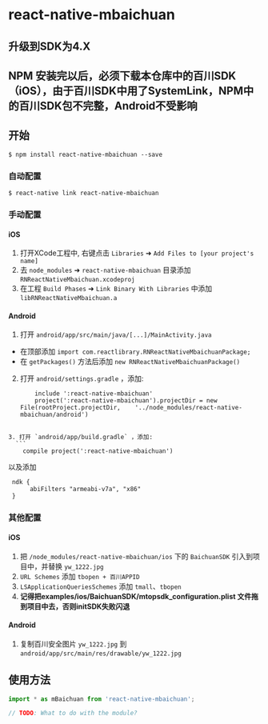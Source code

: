
# react-native-mbaichuan

## 升级到SDK为4.X

## NPM 安装完以后，必须下载本仓库中的百川SDK（iOS），由于百川SDK中用了SystemLink，NPM中的百川SDK包不完整，Android不受影响

## 开始

`$ npm install react-native-mbaichuan --save`

### 自动配置

`$ react-native link react-native-mbaichuan`

### 手动配置


#### iOS

1. 打开XCode工程中, 右键点击 `Libraries` ➜ `Add Files to [your project's name]`
2. 去 `node_modules` ➜ `react-native-mbaichuan` 目录添加 `RNReactNativeMbaichuan.xcodeproj`
3. 在工程 `Build Phases` ➜ `Link Binary With Libraries` 中添加 `libRNReactNativeMbaichuan.a`

#### Android

1. 打开 `android/app/src/main/java/[...]/MainActivity.java`
  - 在顶部添加 `import com.reactlibrary.RNReactNativeMbaichuanPackage;`
  - 在 `getPackages()` 方法后添加 `new RNReactNativeMbaichuanPackage()`
  
2. 打开 `android/settings.gradle` ，添加:
  	```
    	include ':react-native-mbaichuan'
    	project(':react-native-mbaichuan').projectDir = new File(rootProject.projectDir, 	'../node_modules/react-native-mbaichuan/android')
  ```
  
3. 打开 `android/app/build.gradle` ，添加:
  	```
      compile project(':react-native-mbaichuan')
  ```
  以及添加
  
  ```
   ndk {
        abiFilters "armeabi-v7a", "x86"
   }
  ```


### 其他配置

#### iOS

1. 把 `/node_modules/react-native-mbaichuan/ios` 下的 `BaichuanSDK` 引入到项目中，并替换 `yw_1222.jpg`
2. `URL Schemes` 添加 `tbopen + 百川APPID` 
3. `LSApplicationQueriesSchemes` 添加 `tmall`、`tbopen`
4. **记得把examples/ios/BaichuanSDK/mtopsdk_configuration.plist 文件拖到项目中去，否则initSDK失败闪退**

#### Android

1. 复制百川安全图片 `yw_1222.jpg` 到 `android/app/src/main/res/drawable/yw_1222.jpg`


## 使用方法
```javascript
import * as mBaichuan from 'react-native-mbaichuan';

// TODO: What to do with the module?
```
